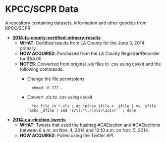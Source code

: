 # KPCC/SCPR Data

A repository containing datasets, information and other goodies from KPCC/SCPR

* **[2014-la-county-certified-primary-results](https://github.com/SCPR/data/tree/master/2014-la-county-certified-primary-results)**
    * **WHAT**: Certified results from LA County for the June 3, 2014 primary.
    * **HOW ACQUIRED**: Purchased from the LA County Registrar/Recorder for $54.00
    * **NOTES**: Converted from original .xls files to .csv using csvkit and the following commands.
        * Change the file permissions

                chmod -R 777 .

        * Convert .xls to .csv using csvkit

                for file in *.xls ; do in2csv $file > _$file | mv _$file `echo _$file | sed 's/\(.*\.\)xls/\1csv/'` ; done

* **[2014-ca-election-tweets](https://github.com/SCPR/data/tree/master/2014-ca-election-tweets)**
    * **WHAT**: Tweets that used the hashtag #CAElection and #CAElections between 8 a.m. on Nov. 4, 2014 and 12:10 a.m. on Nov. 5, 2014.
    * **HOW ACQUIRED**: Pulled using the Twitter API.